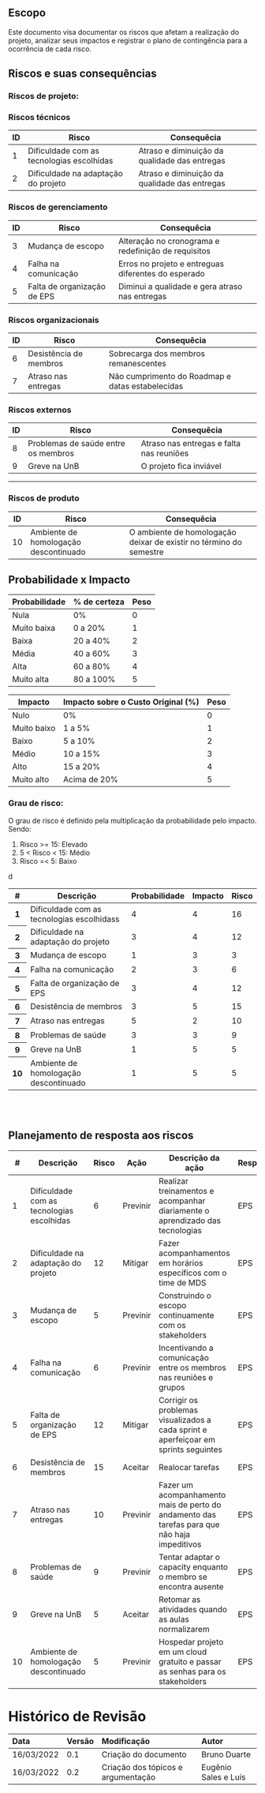 ## Escopo
Este documento visa documentar os riscos que afetam a realização do projeto, analizar seus impactos e registrar o plano de contingência para a ocorrência de cada risco.

## Riscos e suas consequências

### Riscos de projeto:

### Riscos técnicos
| ID | Risco | Consequêcia |
|--|--|--|
| 1 | Dificuldade com as tecnologias escolhidas | Atraso e diminuição da qualidade das entregas  |
| 2 | Dificuldade na adaptação do projeto | Atraso e diminuição da qualidade das entregas  |

### Riscos de gerenciamento
| ID | Risco | Consequêcia |
|--|--|--|
| 3 | Mudança de escopo | Alteração no cronograma e redefinição de requisitos |
| 4 | Falha na comunicação | Erros no projeto e entreguas diferentes do esperado |
| 5 | Falta de organização de EPS | Diminui a qualidade e gera atraso nas entregas |

### Riscos organizacionais
| ID | Risco | Consequêcia |
|--|--|--|
| 6 | Desistência de membros | Sobrecarga dos membros remanescentes |
| 7 | Atraso nas entregas | Não cumprimento do Roadmap e datas estabelecidas |

### Riscos externos
| ID | Risco | Consequêcia |
|--|--|--|
| 8 | Problemas de saúde entre os membros  | Atraso nas entregas e falta nas reuniões |
| 9 | Greve na UnB | O projeto fica inviável

<hr>

### Riscos de produto
| ID | Risco | Consequêcia |
|--|--|--|
| 10 | Ambiente de homologação descontinuado | O ambiente de homologação deixar de existir no término do semestre |


## Probabilidade x Impacto

| Probabilidade | % de certeza | Peso |
|--|--|--|
| Nula | 0% | 0 |
| Muito baixa | 0 a 20% | 1 |
| Baixa | 20 a 40% | 2 |
| Média | 40 a 60% | 3 |
| Alta | 60 a 80% | 4 |
| Muito alta | 80 a 100% | 5 |

| Impacto | Impacto sobre o Custo Original (%) | Peso |
|--|--|--|
| Nulo | 0% | 0 |
| Muito baixo | 1 a 5% | 1 |
| Baixo | 5 a 10% | 2 |
| Médio | 10 a 15% | 3 |
| Alto | 15 a 20% | 4 |
| Muito alto | Acima de 20% | 5 |

### Grau de risco:

O grau de risco é definido pela multiplicação da probabilidade pelo impacto. Sendo:

1. Risco >= 15: Elevado
2. 5 < Risco < 15: Médio
3. Risco =< 5: Baixo

<table class="table table-hover">
    <thead>
        <tr>
            <th scope="col">#</th>
            <th scope="col">Descrição</th>
            <th scope="col">Probabilidade</th>
            <th scope="col">Impacto</th>
            <th scope="col">Risco</th>
        </tr>
    </thead>
    <tbody>
        <tr class="table-danger">
            <th scope="row">1</th>
            <td>Dificuldade com as tecnologias escolhidass</td>
            <td> 4 </td>
            <td> 4 </td>
            <td> 16 </td>
        </tr>
        <tr class="table-warning">
            <th scope="row">2</th>
            <td>Dificuldade na adaptação do projeto</td>
            <td> 3 </td>
            <td> 4 </td>
            <td> 12 </td>
        </tr>
        <tr class="table-info">
            <th scope="row">3</th>
            <td>Mudança de escopo</td>
            <td> 1 </td>
            <td> 3 </td>
            <td> 3 </td>
        </tr>
        <tr class="table-warning">
            <th scope="row">4</th>
            <td>Falha na comunicação</td>
            <td> 2 </td>
            <td> 3 </td>
            <td> 6 </td>
        </tr>
        <tr class="table-warning">
            <th scope="row">5</th>
            <td>Falta de organização de EPS</td>
            <td> 3 </td>
            <td> 4 </td>
            <td> 12 </td>
        </tr>
        <tr class="table-danger">
            <th scope="row">6</th>
            <td>Desistência de membros</td>
            <td> 3 </td>
            <td> 5 </td>
            <td> 15 </td>
        </tr>
        <tr class="table-warning">
            <th scope="row">7</th>
            <td>Atraso nas entregas</td>
            <td> 5 </td>
            <td> 2 </td>
            <td> 10 </td>
        </tr>
        <tr class="table-warning">
            <th scope="row">8</th>
            <td>Problemas de saúde</td>
            <td> 3 </td>
            <td> 3 </td>
            <td> 9 </td>
        </tr>
        <tr class="table-info">
            <th scope="row">9</th>
            <td>Greve na UnB</td>
            <td> 1 </td>
            <td> 5 </td>d
            <td> 5 </td>
        </tr>
        <tr class="table-info">
            <th scope="row">10</th>
            <td>Ambiente de homologação descontinuado</td>
            <td> 1 </td>
            <td> 5 </td>
            <td> 5 </td>
        </tr>
    </tbody>
</table>
<br>
<br>

## Planejamento de resposta aos riscos

| # | Descrição | Risco | Ação | Descrição da ação | Responsável |
| -- | -- | -- | -- | -- | -- |
| 1 | Dificuldade com as tecnologias escolhidas | 6 | Previnir | Realizar treinamentos e acompanhar diariamente o aprendizado das tecnologias | EPS |
| 2 | Dificuldade na adaptação do projeto | 12 | Mitigar | Fazer acompanhamentos em horários específicos com o time de MDS | EPS |
| 3 | Mudança de escopo | 5 | Previnir | Construindo o escopo continuamente com os stakeholders | EPS |
| 4 | Falha na comunicação | 6 | Previnir | Incentivando a comunicação entre os membros nas reuniões e grupos | EPS |
| 5 | Falta de organização de EPS | 12 | Mitigar | Corrigir os problemas visualizados a cada sprint e aperfeiçoar em sprints seguintes | EPS |
| 6 | Desistência de membros | 15 | Aceitar | Realocar tarefas | EPS |
| 7 | Atraso nas entregas | 10 | Previnir | Fazer um acompanhamento mais de perto do andamento das tarefas para que não haja impeditivos | EPS | 
| 8 | Problemas de saúde | 9 | Previnir | Tentar adaptar o capacity enquanto o membro se encontra ausente | EPS |
| 9 | Greve na UnB | 5 | Aceitar | Retomar as atividades quando as aulas normalizarem | EPS |
| 10 | Ambiente de homologação descontinuado | 5 | Previnir | Hospedar projeto em um cloud gratuito e passar as senhas para os stakeholders | EPS |


# Histórico de Revisão

| Data | Versão | Modificação | Autor |
| :-- | :-- | :-- | :-- |
| 16/03/2022 | 0.1 | Criação do documento| Bruno Duarte |
| 16/03/2022 | 0.2 | Criação dos tópicos e argumentação| Eugênio Sales e Luís |